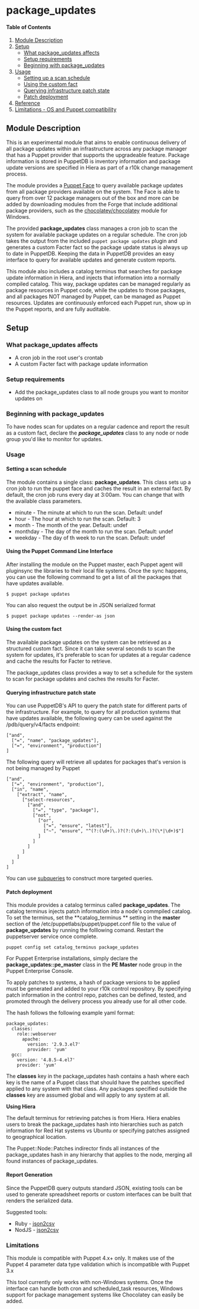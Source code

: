 # package_updates

#### Table of Contents

1. [Module Description](#module-description)
2. [Setup](#setup)
    * [What package_updates affects](#what-package_updates-affects)
    * [Setup requirements](#setup-requirements)
    * [Beginning with package_updates](#beginning-with-package_updates)
3. [Usage](#usage)
    * [Setting up a scan schedule](#setting-a-scan-schedule)
    * [Using the custom fact](#using-the-custom-fact)
    * [Querying infrastructure patch state](#querying-infrastructure-patch-state)
    * [Patch deployment](#patch-deployment)
4. [Reference](#reference)
5. [Limitations - OS and Puppet compatibility](#limitations)

## Module Description

This is an experimental module that aims to enable continuous delivery of all
package updates within an infrastructure across any package manager that has a
Puppet provider that supports the upgradeable feature. Package information is
stored in PuppetDB is inventory information and package update versions are
specified in Hiera as part of a r10k change management process.

The module provides a [Puppet Face](https://puppetlabs.com/puppet-faces-faq) to
query available package updates from all package providers available on the system. The
Face is able to query from over 12 package managers out of the box and more can be added by
downloading modules from the Forge that include additional package providers, such as the
[chocolatey/chocolatey](https://forge.puppetlabs.com/chocolatey/chocolatey) module for Windows.

The provided **package_updates** class manages a cron job to scan the system
for available package updates on a regular schedule.  The cron job takes the
output from the included `puppet package updates` plugin and generates a
custom Facter fact so the package update status is always up to date in
PuppetDB.  Keeping the data in PuppetDB provides an easy interface to query
for available updates and generate custom reports.

This module also includes a catalog terminus that searches for package update
information in Hiera, and injects that information into a normally compiled
catalog.  This way, package updates can be managed regularly as package
resources in Puppet code, while the updates to those packages, and all packages
NOT managed by Puppet, can be managed as Puppet resources.  Updates are
continuously enforced each Puppet run, show up in the Puppet reports, and are
fully auditable.


## Setup

### What package_updates affects

* A cron job in the root user's crontab
* A custom Facter fact with package update information

### Setup requirements

* Add the package_updates class to all node groups you want to monitor updates on

### Beginning with package_updates

To have nodes scan for updates on a regular cadence and report the result as a custom fact,
declare the ***package_updates*** class to any node or node group you'd like to monitor for updates.

### Usage

#### Setting a scan schedule

The module contains a single class: **package_updates**.  This class sets up a
cron job to run the puppet face and caches the result in an external fact.  By
default, the cron job runs every day at 3:00am.  You can change that with the
available class parameters.

* minute - The minute at which to run the scan. Default: undef
* hour - The hour at which to run the scan. Default: 3
* month - The month of the year. Default: undef
* monthday - The day of the month to run the scan. Default: undef
* weekday - The day of th week to run the scan. Default: undef

#### Using the Puppet Command Line Interface

After installing the module on the Puppet master, each Puppet agent will pluginsync the libraries
to their local file systems.  Once the sync happens, you can use the following command to get a list of
all the packages that have updates available.

    $ puppet package updates

You can also request the output be in JSON serialized format

    $ puppet package updates --render-as json

#### Using the custom fact

The available package updates on the system can be retrieved as a structured custom fact.  Since it
can take several seconds to scan the system for updates, it's preferable to scan for updates at a
regular cadence and cache the results for Facter to retrieve.

The package_updates class provides a way to set a schedule for the system to scan for package updates
and caches the results for Facter.

#### Querying infrastructure patch state

You can use PuppetDB's API to query the patch state for different parts of the infrastructure.
For example, to query for all production systems that have updates available, the following query can
be used against the /pdb/query/v4/facts endpoint:

    ["and",
      ["=", "name", "package_updates"],
      ["=", "environment", "production"]
    ]

The following query will retrieve all updates for packages that's version is not being managed by Puppet

    ["and",
      ["=", "environment", "production"],
      ["in", "name",
        ["extract", "name",
          ["select-resources",
            ["and",
              ["=", "type", "package"],
              ["not",
                ["or",
                  ["=", "ensure", "latest"],
                  ["~", "ensure", "^(?:(\d+)\.)?(?:(\d+)\.)?(\*|\d+)$"]
                ]
              ]
            ]
          ]
        ]
      ]
    ]

You can use [subqueries](https://docs.puppetlabs.com/puppetdb/3.2/api/query/v4/facts.html#subquery-relationships) to construct more targeted queries.


#### Patch deployment

This module provides a catalog terminus called **package_updates**.  The
catalog terminus injects patch information into a node's commpiled catalog. To
set the terminus, set the **catalog_terminus ** setting in the **master**
section of the /etc/puppetlabs/puppet/puppet.conf file to the value of
**package_updates** by running the folllowing comand.  Restart the puppetserver
service once complete.

    puppet config set catalog_terminus package_updates

For Puppet Enterprise installations, simply declare the
**package_updates::pe_master** class in the **PE Master** node group in the
Puppet Enterprise Console.


To apply patches to systems, a hash of package versions to be applied must be
generated and added to your r10k control repository. By specifying patch
information in the control repo, patches can be defined, tested, and promoted
through the delivery process you already use for all other code.

The hash follows the following example yaml format:

    package_updates:
      classes:
        role::webserver
          apache:
            version: '2.9.3.el7'
            provider: 'yum'
      gcc:
        version: '4.8.5-4.el7'
        provider: 'yum'

The **classes** key in the package_updates hash contains a hash where each key
is the name of a Puppet class that should have the patches specified applied to
any system with that class. Any packages specified outside the **classes** key
are assumed global and will apply to any system at all.

**Using Hiera**

The default terminus for retrieving patches is from Hiera.  Hiera enables users
to break the package_updates hash into hierarchies such as patch information
for Red Hat systems vs Ubuntu or specifying patches assigned to geographical location.

The Puppet::Node::Patches indirector finds all instances of the package_updates
hash in any hierarchy that applies to the node, merging all found instances of
package_updates.

#### Report Generation

Since the PuppetDB query outputs standard JSON, existing tools can be used to generate spreadsheet
reports or custom interfaces can be built that renders the serialized data.

Suggested tools:

  * Ruby - [json2csv](https://github.com/ngmaloney/json2csv)
  * NodJS - [json2csv](https://github.com/zemirco/json2csv)


### Limitations

This module is compatible with Puppet 4.x+ only. It makes use of the Puppet 4 parameter data type
validation which is incompatible with Puppet 3.x

This tool currently only works with non-Windows systems. Once the interface can handle both cron
and scheduled_task resources, Windows support for package management systems like Chocolatey
can easily be added.
